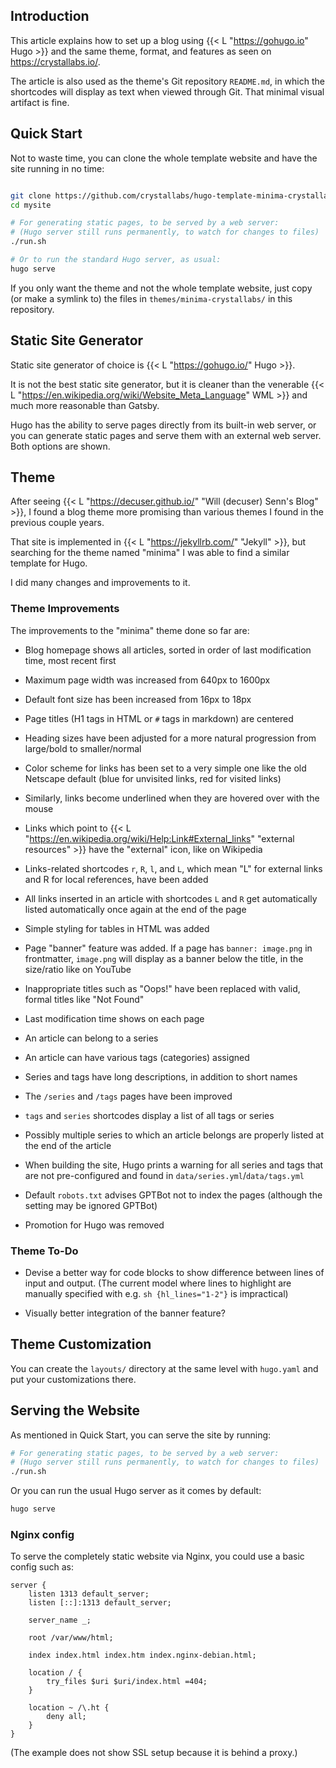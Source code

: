 ## Introduction

This article explains how to set up a blog using {{< L "https://gohugo.io" Hugo >}} and the same theme, format, and features as seen on https://crystallabs.io/.

The article is also used as the theme's Git repository `README.md`, in which the shortcodes will display as text when viewed through Git. That minimal visual artifact is fine.

## Quick Start

Not to waste time, you can clone the whole template website and have the site running in no time:

```sh

git clone https://github.com/crystallabs/hugo-template-minima-crystallabs mysite
cd mysite

# For generating static pages, to be served by a web server:
# (Hugo server still runs permanently, to watch for changes to files)
./run.sh

# Or to run the standard Hugo server, as usual:
hugo serve
```

If you only want the theme and not the whole template website, just copy (or make a symlink to) the files in `themes/minima-crystallabs/` in this repository.

## Static Site Generator

Static site generator of choice is {{< L "https://gohugo.io/" Hugo >}}.

It is not the best static site generator, but it is cleaner than the venerable {{< L "https://en.wikipedia.org/wiki/Website_Meta_Language" WML >}} and much more reasonable than Gatsby.

Hugo has the ability to serve pages directly from its built-in web server, or you can generate static pages and serve them with an external web server.
Both options are shown.

## Theme

After seeing {{< L "https://decuser.github.io/" "Will (decuser) Senn's Blog" >}}, I found a blog theme more promising than various themes I found in the previous couple years.

That site is implemented in {{< L "https://jekyllrb.com/" "Jekyll" >}}, but searching for the theme named "minima" I was able to find a similar template for Hugo.

I did many changes and improvements to it.

### Theme Improvements

The improvements to the "minima" theme done so far are:

- Blog homepage shows all articles, sorted in order of last modification time, most recent first

- Maximum page width was increased from 640px to 1600px

- Default font size has been increased from 16px to 18px 

- Page titles (H1 tags in HTML or `#` tags in markdown) are centered

- Heading sizes have been adjusted for a more natural progression from large/bold to smaller/normal

- Color scheme for links has been set to a very simple one like the old Netscape default (blue for unvisited links, red for visited links)

- Similarly, links become underlined when they are hovered over with the mouse

- Links which point to {{< L "https://en.wikipedia.org/wiki/Help:Link#External_links" "external resources" >}} have the "external" icon, like on Wikipedia

- Links-related shortcodes `r`, `R`, `l`, and `L`, which mean "L" for external links and R for local references, have been added

- All links inserted in an article with shortcodes `L` and `R` get automatically listed automatically once again at the end of the page

- Simple styling for tables in HTML was added

- Page "banner" feature was added. If a page has `banner: image.png` in frontmatter, `image.png` will display as a banner below the title, in the size/ratio like on YouTube

- Inappropriate titles such as "Oops!" have been replaced with valid, formal titles like "Not Found"

- Last modification time shows on each page

- An article can belong to a series

- An article can have various tags (categories) assigned

- Series and tags have long descriptions, in addition to short names

- The `/series` and `/tags` pages have been improved

- `tags` and `series` shortcodes display a list of all tags or series

- Possibly multiple series to which an article belongs are properly listed at the end of the article

- When building the site, Hugo prints a warning for all series and tags that are not pre-configured and found in `data/series.yml`/`data/tags.yml`

- Default `robots.txt` advises GPTBot not to index the pages (although the setting may be ignored GPTBot)

- Promotion for Hugo was removed

### Theme To-Do

- Devise a better way for code blocks to show difference between lines of input and output. (The current model where lines to highlight are manually specified with e.g. `sh {hl_lines="1-2"}` is impractical)

- Visually better integration of the banner feature?

## Theme Customization

You can create the `layouts/` directory at the same level with `hugo.yaml` and put your customizations there.

## Serving the Website

As mentioned in Quick Start, you can serve the site by running:

```sh
# For generating static pages, to be served by a web server:
# (Hugo server still runs permanently, to watch for changes to files)
./run.sh
```

Or you can run the usual Hugo server as it comes by default:

```sh
hugo serve
```

### Nginx config

To serve the completely static website via Nginx, you could use a basic config such as:

```nginx
server {
	listen 1313 default_server;
	listen [::]:1313 default_server;

	server_name _;

	root /var/www/html;

	index index.html index.htm index.nginx-debian.html;

	location / {
		try_files $uri $uri/index.html =404;
	}

	location ~ /\.ht {
		deny all;
	}
}

```

(The example does not show SSL setup because it is behind a proxy.)
